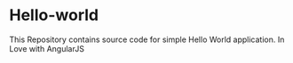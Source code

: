 # Hello-world
This Repository contains source code for simple Hello World application.
In Love with AngularJS
